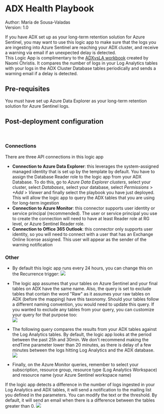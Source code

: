 # ADX Health Playbook

Author: María de Sousa-Valadas  <br />
Version: 1.0

If you have ADX set up as your long-term retention solution for Azure Sentinel, you may want to use this logic app to make sure that the logs you are ingesting into Azure Sentinel are reaching your ADX cluster, and receive a warning via email if an unexpected delay is detected.
<br />
This Logic App is complimentary to the [ADXvsLA workbook](https://github.com/Azure/Azure-Sentinel/blob/master/Workbooks/ADXvsLA.json "ADXvsLA workbook") created by Naomi Christis. It compares the number of logs in your Log Analytics tables with your logs in the ADX Cluster Database tables periodically and sends a warning email if a delay is detected. 

## Pre-requisites
You must have set up Azure Data Explorer as your long-term retention solution for Azure Sentinel logs. 
   <br />  
## Post-deployment configuration
   <br />  

### Connections
There are three API connections in this logic app

* **Connection to Azure Data Explorer**: this leverages the system-assigned managed identity that is set up by the template by default. You have to assign the Database Reader role to the logic app from your ADX Database. To do this, go to *Azure Data Explorer clusters*, select your cluster, select *Databases*, select your database, select *Permissions* > *+Add* > *Viewer* and finally select the playbook you have just deployed. This will allow the logic app to query the ADX tables that you are using for long-term ingestion
* **Connection to Azure Monitor**: this connector supports user identity or service principal (recommended). The user or service principal you use to create the connection will need to have at least Reader role at RG level, or Azure Sentinel Reader role.
* **Connection to Office 365 Outlook**: this connector only supports user identity, so you will need to connect with a user that has an Exchange Online license assigned. This user will appear as the sender of the warning notification
 
### Other
* By default this logic app runs every 24 hours, you can change this on the Recurrence trigger:
   <img src="https://github.com/mariavaladas/Azure-Sentinel/blob/master/Playbooks/ADX-Health-Playbook/images/1.%20trigger.png">

* The logic app assumes that your tables on Azure Sentinel and your final tables on ADX have the same name. Also, the query is set to exclude tables that contain the word "Raw" as it assumes your raw tables on ADX (before the mapping) have this taxonomy. Should your tables follow a different naming convention, you would need to update this query. If you wanted to exclude any tables from your query, you can customize your query for that purpose too:	
    <img src="https://github.com/mariavaladas/Azure-Sentinel/blob/master/Playbooks/ADX-Health-Playbook/images/2.%20adx%20query.png">

* The following query compares the results from your ADX tables against the Log Analytics tables. By default, the logic app looks at the period between the past 25h and 30min. We don't recommend making the endTime parameter lower than 20 minutes, as there is delay of a few minutes between the logs hitting Log Analytics and the ADX database.
    <img src="https://github.com/mariavaladas/Azure-Sentinel/blob/master/Playbooks/ADX-Health-Playbook/images/3.%20compare%20adx%20vs%20la.png">

* Finally, on the Azure Monitor queries, remember to select your subscription, resource group, resource type (Log Analytics Workspace) and resource name (your Azure Sentinel workspace name)

If the logic app detects a difference in the number of logs ingested in your Log Analytics and ADX tables, it will send a notification to the mailing list you defined in the parameters. 
You can modify the text or the threshold. By default, it will send an email when there is a difference between the tables greater than 0.
    <img src="https://github.com/mariavaladas/Azure-Sentinel/blob/master/Playbooks/ADX-Health-Playbook/images/4.%20condition.png">




 
